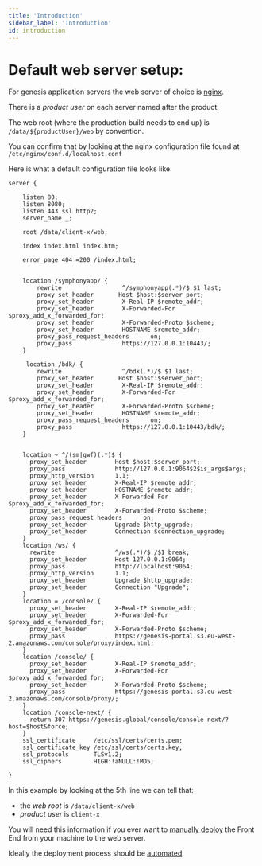 ```yaml
---
title: 'Introduction'
sidebar_label: 'Introduction'
id: introduction
---
```


# Default web server setup:

For genesis application servers the web server of choice is [nginx](https://www.nginx.com/).

There is a _product user_ on each server named after the product.

The web root (where the production build needs to end up) is `/data/${productUser}/web` by convention.

You can confirm that by looking at the nginx configuration file found at `/etc/nginx/conf.d/localhost.conf`

Here is what a default configuration file looks like. 

```
server {

    listen 80;
    listen 8080;
    listen 443 ssl http2;
    server_name _;

    root /data/client-x/web;

    index index.html index.htm;

    error_page 404 =200 /index.html;


    location /symphonyapp/ {
        rewrite                 ^/symphonyapp(.*)/$ $1 last;
        proxy_set_header       Host $host:$server_port;
        proxy_set_header        X-Real-IP $remote_addr;
        proxy_set_header        X-Forwarded-For $proxy_add_x_forwarded_for;
        proxy_set_header        X-Forwarded-Proto $scheme;
        proxy_set_header        HOSTNAME $remote_addr;
        proxy_pass_request_headers      on;
        proxy_pass              https://127.0.0.1:10443/;
    }

     location /bdk/ {
        rewrite                 ^/bdk(.*)/$ $1 last;
        proxy_set_header       Host $host:$server_port;
        proxy_set_header        X-Real-IP $remote_addr;
        proxy_set_header        X-Forwarded-For $proxy_add_x_forwarded_for;
        proxy_set_header        X-Forwarded-Proto $scheme;
        proxy_set_header        HOSTNAME $remote_addr;
        proxy_pass_request_headers      on;
        proxy_pass              https://127.0.0.1:10443/bdk/;
    }


    location ~ ^/(sm|gwf)(.*)$ {
      proxy_set_header        Host $host:$server_port;
      proxy_pass              http://127.0.0.1:9064$2$is_args$args;
      proxy_http_version      1.1;
      proxy_set_header        X-Real-IP $remote_addr;
      proxy_set_header        HOSTNAME $remote_addr;
      proxy_set_header        X-Forwarded-For $proxy_add_x_forwarded_for;
      proxy_set_header        X-Forwarded-Proto $scheme;
      proxy_pass_request_headers      on;
      proxy_set_header        Upgrade $http_upgrade;
      proxy_set_header        Connection $connection_upgrade;
    }
    location /ws/ {
      rewrite                 ^/ws(.*)/$ /$1 break;
      proxy_set_header        Host 127.0.0.1:9064;
      proxy_pass              http://localhost:9064;
      proxy_http_version      1.1;
      proxy_set_header        Upgrade $http_upgrade;
      proxy_set_header        Connection "Upgrade";
    }
    location = /console/ {
      proxy_set_header        X-Real-IP $remote_addr;
      proxy_set_header        X-Forwarded-For $proxy_add_x_forwarded_for;
      proxy_set_header        X-Forwarded-Proto $scheme;
      proxy_pass              https://genesis-portal.s3.eu-west-2.amazonaws.com/console/proxy/index.html;
    }
    location /console/ {
      proxy_set_header        X-Real-IP $remote_addr;
      proxy_set_header        X-Forwarded-For $proxy_add_x_forwarded_for;
      proxy_set_header        X-Forwarded-Proto $scheme;
      proxy_pass              https://genesis-portal.s3.eu-west-2.amazonaws.com/console/proxy/;
    }
    location /console-next/ {
      return 307 https://genesis.global/console/console-next/?host=$host&force;
    }
    ssl_certificate     /etc/ssl/certs/certs.pem;
    ssl_certificate_key /etc/ssl/certs/certs.key;
    ssl_protocols       TLSv1.2;
    ssl_ciphers         HIGH:!aNULL:!MD5;

}
```

In this example by looking at the 5th line we can tell that:
- the _web root_ is `/data/client-x/web`
- _product user_ is `client-x`

You will need this information if you ever want to [manually deploy](/front-end/deploying/manual-deployment/) the Front End from your machine to the web server.

Ideally the deployment process should be [automated](/front-end/deploying/automated-deployment/).